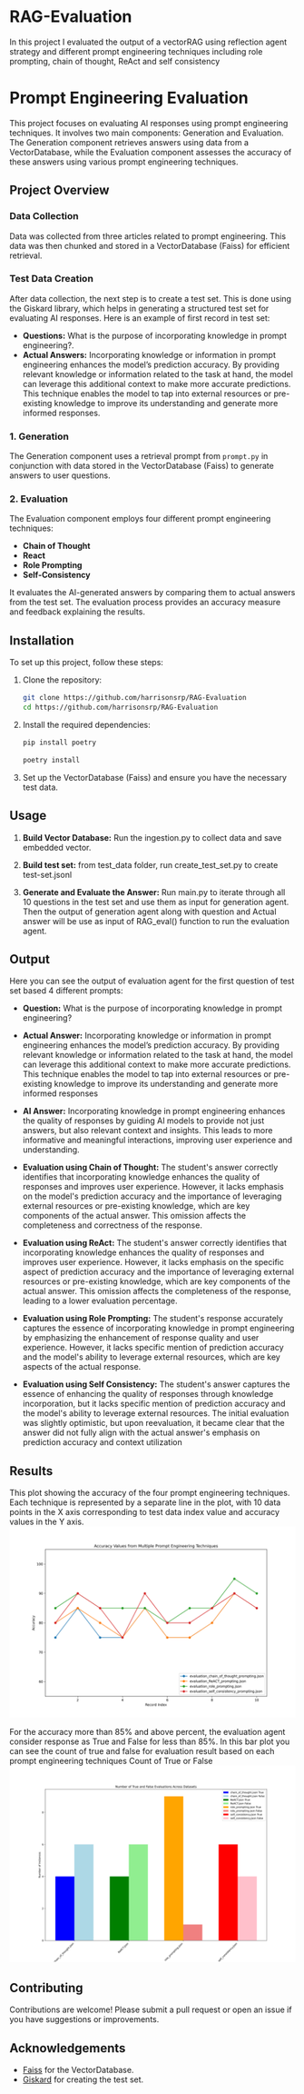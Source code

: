 # RAG-Evaluation
In this project I evaluated the output of a vectorRAG using reflection agent strategy and different prompt engineering techniques including role prompting, chain of thought, ReAct and self consistency

# Prompt Engineering Evaluation

This project focuses on evaluating AI responses using prompt engineering techniques. 
It involves two main components: Generation and Evaluation. The Generation component
retrieves answers using data from a VectorDatabase, while the Evaluation
component assesses the accuracy of these answers using various prompt engineering techniques.

## Project Overview

### Data Collection

Data was collected from three articles related to prompt engineering. This data was then chunked and stored in a VectorDatabase (Faiss) for efficient retrieval.

### Test Data Creation

After data collection, the next step is to create a test set. This is done using the Giskard library, which helps in generating a structured test set for evaluating AI responses. Here is an example of first record in test set:
- **Questions:** What is the purpose of incorporating knowledge in prompt engineering?.
- **Actual Answers:** Incorporating knowledge or information in prompt engineering enhances the model’s prediction accuracy. By providing relevant knowledge or information related to the task at hand, the model can leverage this additional context to make more accurate predictions. This technique enables the model to tap into external resources or pre-existing knowledge to improve its understanding and generate more informed responses.


### 1. Generation

The Generation component uses a retrieval prompt from `prompt.py` in conjunction with data stored in the VectorDatabase (Faiss) to generate answers to user questions.

### 2. Evaluation

The Evaluation component employs four different prompt engineering techniques:
- **Chain of Thought**
- **React**
- **Role Prompting**
- **Self-Consistency**

It evaluates the AI-generated answers by comparing them to actual answers from the test set. The evaluation process provides an accuracy measure and feedback explaining the results.


## Installation

To set up this project, follow these steps:

1. Clone the repository:
    ```bash
    git clone https://github.com/harrisonsrp/RAG-Evaluation
    cd https://github.com/harrisonsrp/RAG-Evaluation
    ```
2. Install the required dependencies:

    ```bash
    pip install poetry
    ```

    ```bash
    poetry install 
    ```

3. Set up the VectorDatabase (Faiss) and ensure you have the necessary test data.

## Usage

1. **Build Vector Database:**
   Run the ingestion.py to collect data and save embedded vector.

2. **Build test set:**
    from test_data folder, run create_test_set.py to create test-set.jsonl

3. **Generate and Evaluate the Answer:**
   Run main.py to iterate through all 10 questions in the test set and use them as input
    for generation agent. Then the output of generation agent along with question and Actual
    answer will be use as input of RAG_eval() function to run the evaluation agent.

## Output
Here you can see the output of evaluation agent for the first question of test set based 4 different prompts:

- **Question:**
    What is the purpose of incorporating knowledge in prompt engineering?
- **Actual Answer:**
    Incorporating knowledge or information in prompt engineering enhances the model’s prediction accuracy. By providing relevant knowledge or information related to the task at hand, the model can leverage this additional context to make more accurate predictions. This technique enables the model to tap into external resources or pre-existing knowledge to improve its understanding and generate more informed responses
- **AI Answer:**
Incorporating knowledge in prompt engineering enhances the quality of responses by guiding AI models to provide not just answers, but also relevant context and insights. This leads to more informative and meaningful interactions, improving user experience and understanding.
- **Evaluation using Chain of Thought:**
The student's answer correctly identifies that incorporating knowledge enhances the quality of responses and improves user experience. However, it lacks emphasis on the model's prediction accuracy and the importance of leveraging external resources or pre-existing knowledge, which are key components of the actual answer. This omission affects the completeness and correctness of the response.

- **Evaluation using ReAct:**
The student's answer correctly identifies that incorporating knowledge enhances the quality of responses and improves user experience. However, it lacks emphasis on the specific aspect of prediction accuracy and the importance of leveraging external resources or pre-existing knowledge, which are key components of the actual answer. This omission affects the completeness of the response, leading to a lower evaluation percentage.
- **Evaluation using Role Prompting:**
The student's response accurately captures the essence of incorporating knowledge in prompt engineering by emphasizing the enhancement of response quality and user experience. However, it lacks specific mention of prediction accuracy and the model's ability to leverage external resources, which are key aspects of the actual response.
- **Evaluation using Self Consistency:**
The student's answer captures the essence of enhancing the quality of responses through knowledge incorporation, but it lacks specific mention of prediction accuracy and the model's ability to leverage external resources. The initial evaluation was slightly optimistic, but upon reevaluation, it became clear that the answer did not fully align with the actual answer's emphasis on prediction accuracy and context utilization
## Results

This plot showing the accuracy of the four prompt engineering techniques. Each technique is represented by a separate line in the plot, with 10 data points in the X axis corresponding 
to test data index value and accuracy values in the Y axis.
<img src="Evaluation_results/accuracy_plot2.png">

For the accuracy more than 85% and above percent, the evaluation agent consider response as True
and False for less than 85%. In this bar plot you can see the count of  true and false for evaluation result 
based on each prompt engineering techniques
Count of True or False
<img src="Evaluation_results/accuracy_bar_plot.png">

## Contributing

Contributions are welcome! Please submit a pull request or open an issue if you have suggestions or improvements.


## Acknowledgements

- [Faiss](https://github.com/facebookresearch/faiss) for the VectorDatabase.
- [Giskard](https://github.com/giskard-ai/giskard) for creating the test set.



